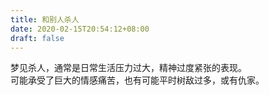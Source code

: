 ```yaml
---
title: 和别人杀人
date: 2020-02-15T20:54:12+08:00
draft: false
---
```


梦见杀人，通常是日常生活压力过大，精神过度紧张的表现。<br>
可能承受了巨大的情感痛苦，也有可能平时树敌过多，或有仇家。<br>
